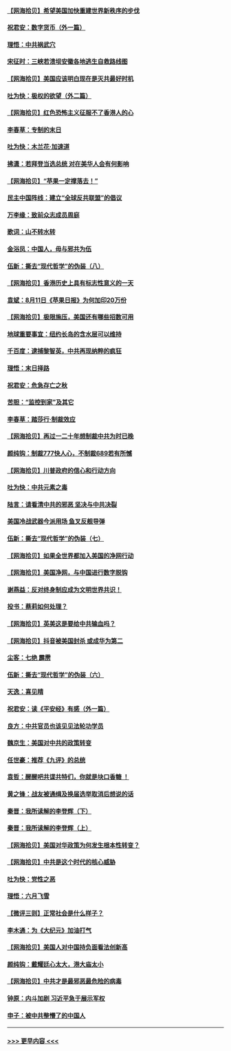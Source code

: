 #### [【网海拾贝】希望美国加快重建世界新秩序的步伐](../pages/nsc993/n12334224.md?t=08161651) 
#### [祝君安：数字货币（外一篇）](../pages/nsc993/n12334186.md?t=08161651) 
#### [理悟：中共祸武穴](../pages/nsc993/n12333962.md?t=08161651) 
#### [宋征时：三峡若溃坝安徽各地逃生自救路线图](../pages/nsc993/n12332450.md?t=08161651) 
#### [【网海拾贝】美国应该明白现在是灭共最好时机](../pages/nsc993/n12332313.md?t=08161651) 
#### [吐为快：极权的欲望（外二篇）](../pages/nsc993/n12332089.md?t=08161651) 
#### [【网海拾贝】红色恐怖主义征服不了香港人的心](../pages/nsc993/n12329296.md?t=08161651) 
#### [李春草：专制的末日](../pages/nsc993/n12329079.md?t=08161651) 
#### [吐为快：木兰花‧加速道](../pages/nsc993/n12327366.md?t=08161651) 
#### [拂潇：若拜登当选总统 对在美华人会有何影响](../pages/nsc993/n12295996.md?t=08161651) 
#### [【网海拾贝】“苹果一定撑落去！”](../pages/nsc993/n12326784.md?t=08161651) 
#### [民主中国阵线：建立“全球反共联盟”的倡议](../pages/nsc993/n12324177.md?t=08161651) 
#### [万李缘：致前众志成员周庭](../pages/nsc993/n12324635.md?t=08161651) 
#### [歌词：山不转水转](../pages/nsc993/n12324599.md?t=08161651) 
#### [金浴凤：中国人，毋与邪共为伍](../pages/nsc993/n12324257.md?t=08161651) 
#### [伍新：撕去“现代哲学”的伪装（八）](../pages/nsc993/n12324188.md?t=08161651) 
#### [【网海拾贝】香港历史上具有标志性意义的一天](../pages/nsc993/n12324021.md?t=08161651) 
#### [袁斌：8月11日《苹果日报》为何加印20万份](../pages/nsc993/n12323955.md?t=08161651) 
#### [【网海拾贝】极限施压，美国还有哪些招数可用](../pages/nsc993/n12322512.md?t=08161651) 
#### [地球重要事宜：纽约长岛的含水层可以维持](../pages/nsc993/n12321844.md?t=08161651) 
#### [千百度：逮捕黎智英，中共再现纳粹的疯狂](../pages/nsc993/n12321777.md?t=08161651) 
#### [理悟：末日择路](../pages/nsc993/n12320812.md?t=08161651) 
#### [祝君安：危急存亡之秋](../pages/nsc993/n12320795.md?t=08161651) 
#### [苦胆：“监控到家”及其它](../pages/nsc993/n12320751.md?t=08161651) 
#### [李春草：踏莎行·制裁效应](../pages/nsc993/n12318290.md?t=08161651) 
#### [【网海拾贝】再过一二十年想制裁中共为时已晚](../pages/nsc993/n12318195.md?t=08161651) 
#### [颜纯钩：制裁777快人心，不制裁689若有所憾](../pages/nsc993/n12316912.md?t=08161651) 
#### [【网海拾贝】川普政府的信心和行动方向](../pages/nsc993/n12316673.md?t=08161651) 
#### [吐为快：中共元素之毒](../pages/nsc993/n12316547.md?t=08161651) 
#### [陆言：请看清中共的邪恶 坚决与中共决裂](../pages/nsc993/n12315784.md?t=08161651) 
#### [美国冷战武器今派用场 鱼叉反舰导弹](../pages/nsc993/n12316258.md?t=08161651) 
#### [伍新：撕去“现代哲学”的伪装（七）](../pages/nsc993/n12315846.md?t=08161651) 
#### [【网海拾贝】如果全世界都加入美国的净网行动](../pages/nsc993/n12315588.md?t=08161651) 
#### [【网海拾贝】美国净网，与中国进行数字脱钩](../pages/nsc993/n12312813.md?t=08161651) 
#### [谢燕益：反对终身制应成为文明世界共识！](../pages/nsc993/n12310465.md?t=08161651) 
#### [投书：蔡莉如何处理？](../pages/nsc993/n12310224.md?t=08161651) 
#### [【网海拾贝】英美这是要给中共输血吗？](../pages/nsc993/n12307646.md?t=08161651) 
#### [【网海拾贝】抖音被美国封杀 或成华为第二](../pages/nsc993/n12305277.md?t=08161651) 
#### [尘客：七绝 霹雳](../pages/nsc993/n12304053.md?t=08161651) 
#### [伍新：撕去“现代哲学”的伪装（六）](../pages/nsc993/n12303243.md?t=08161651) 
#### [天逸：喜见晴](../pages/nsc993/n12303226.md?t=08161651) 
#### [祝君安：读《平安经》有感（外一篇）](../pages/nsc993/n12303170.md?t=08161651) 
#### [良方：中共官员也该见见法轮功学员](../pages/nsc993/n12302985.md?t=08161651) 
#### [魏京生：美国对中共的政策转变](../pages/nsc993/n12302929.md?t=08161651) 
#### [任世豪：推荐《九评》的总统](../pages/nsc993/n12302838.md?t=08161651) 
#### [袁哲：醒醒吧共谍共特们，你就是块口香糖 ！](../pages/nsc993/n12302678.md?t=08161651) 
#### [黄之锋：战友被通缉及换届选举取消后想说的话](../pages/nsc993/n12302681.md?t=08161651) 
#### [秦晋：我所读解的李登辉（下）](../pages/nsc993/n12302171.md?t=08161651) 
#### [秦晋：我所读解的李登辉（上）](../pages/nsc993/n12301979.md?t=08161651) 
#### [【网海拾贝】美国对华政策为何发生根本性转变？](../pages/nsc993/n12302091.md?t=08161651) 
#### [【网海拾贝】中共是这个时代的核心威胁](../pages/nsc993/n12300541.md?t=08161651) 
#### [吐为快：党性之恶](../pages/nsc993/n12300263.md?t=08161651) 
#### [理悟：六月飞雪](../pages/nsc993/n12300243.md?t=08161651) 
#### [【微评三则】正常社会是什么样子？](../pages/nsc993/n12300228.md?t=08161651) 
#### [李木通：为《大纪元》加油打气](../pages/nsc993/n12280363.md?t=08161651) 
#### [【网海拾贝】美国人对中国持负面看法创新高](../pages/nsc993/n12298720.md?t=08161651) 
#### [颜纯钩：戴耀廷心太大，港大庙太小](../pages/nsc993/n12297682.md?t=08161651) 
#### [【网海拾贝】中共才是最邪恶最危险的病毒](../pages/nsc993/n12296470.md?t=08161651) 
#### [钟原：内斗加剧 习近平急于展示军权](../pages/nsc993/n12292544.md?t=08161651) 
#### [申子：被中共整懵了的中国人](../pages/nsc993/n12291389.md?t=08161651) 

----
#### [ >>> 更早内容 <<< ](../indexes/nsc993-earlier.md)
